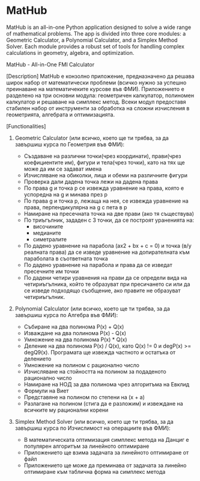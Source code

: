 # MatHub
MatHub is an all-in-one Python application designed to solve a wide range of mathematical problems. The app is divided into three core modules: a Geometric Calculator, a Polynomial Calculator, and a Simplex Method Solver. Each module provides a robust set of tools for handling complex calculations in geometry, algebra, and optimization.


MatHub - All-in-One FMI Calculator

[Description]
MatHub е конзолно приложение, предназначено да решава широк набор от математически проблеми (всичко нужно за успешно преинаване на математичеките курсове във ФМИ).
Приложението е разделено на три основни модула: геометричен калкулатор, полиномен калкулатор и решаване на симплекс метод.
Всеки модул предоставя стабилен набор от инструменти за обработка на сложни изчисления в геометрията, алгебрата и оптимизацията.

[Functionalities]
1. Geometric Calculator 
(или всичко, което ще ти трябва, за да завършиш курса по Геометрия във ФМИ):
    - Създаване на различни точки(чрез координати), прави(чрез коефициентите им), фигури и тела(чрез точки), като на тях ще може да им се задават имена
    - Изчисляване на обиколки, лица и обеми на различните фигури
    - Проверка дали дадена точка лежи на дадена права 
    - По права g и точка p се извежда уравнение на права, която е успоредна на g и минава през p
    - По права g и точка p, лежаща на нея, се извежда уравнение на права, перпендикулярна на g с пета в p
    - Намиране на пресечната точка на две прави (ако тя съществува)
    - По триъгълник, зададен с 3 точки, да се построят ураненията на:
        - височините
        - медианите
        - симетралите
    - По дадено уравнение на парабола (ax2 + bx + c = 0) и точка (в/у реалната права) да се изведе уравнение на допирателната към параболата в съответната точка
    - По дадено уравнение на парабола и права да се изведат пресечните им точки
    - По дадени четири уравнения на прави да се определи вида на четириъгълника, който те образуват при пресичането си
    или да се изведе подходящо съобщение, ако правите не образуват четириъгълник.

2. Polynomial Calculator
(или всичко, което ще ти трябва, за да завършиш курса по Алгебра във ФМИ):
    - Събиране на два полинома P(x) + Q(x)
    - Изваждане на два полинома P(x) - Q(x)
    - Умножение на два полинома P(x) * Q(x)
    - Деление на два полинома P(x) / Q(x), като Q(x) != 0 и degP(x) >= degQ9(x). Програмата ще извежда частното и остатъка от делението
    - Умножение на полином с рационално число
    - Изчисляване на стойността на полином за подаденото рационално число
    - Намиране на НОД за два полинома чрез алгоритъма на Евклид
    - Формули на Виет
    - Представяне на полином по степени на (x + a)
    - Разлагане на полином (стига да е разложим) и извеждане на всичките му рационални корени

3. Simplex Method Solver
(или всичко, което ще ти трябва, за да завършиш курса по Изчислимост на операциите във ФМИ):
    - В математическата оптимизация симплекс метода на Данциг е популярен алгоритъм за линейното оптимиране
    - Приложението ще взима задачата за линейното оптимиране от файл
    - Приложението ще може да преминава от задачата за линейно оптимиране към таблична форма на симплекс метода
